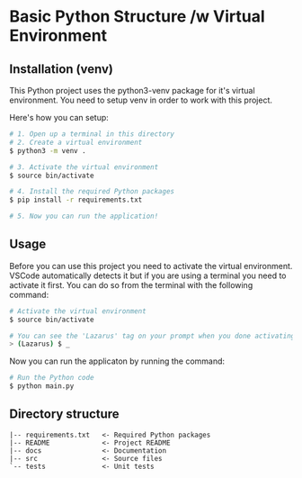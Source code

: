 # Basic Python Structure /w Virtual Environment

## Installation (venv)
This Python project uses the python3-venv package for it's virtual environment. You need to setup venv in order to work with this project.

Here's how you can setup:
```bash
# 1. Open up a terminal in this directory
# 2. Create a virtual environment
$ python3 -m venv .

# 3. Activate the virtual environment
$ source bin/activate

# 4. Install the required Python packages
$ pip install -r requirements.txt

# 5. Now you can run the application!
```

## Usage
Before you can use this project you need to activate the virtual environment. VSCode automatically detects it but if you are using a terminal you need to activate it first. You can do so from the terminal with the following command:
```bash
# Activate the virtual environment
$ source bin/activate

# You can see the 'Lazarus' tag on your prompt when you done activating
> (Lazarus) $ _
```

Now you can run the applicaton by running the command:
```bash
# Run the Python code
$ python main.py
```


## Directory structure
```
|-- requirements.txt   <- Required Python packages
|-- README             <- Project README
|-- docs               <- Documentation
|-- src                <- Source files
`-- tests              <- Unit tests
```